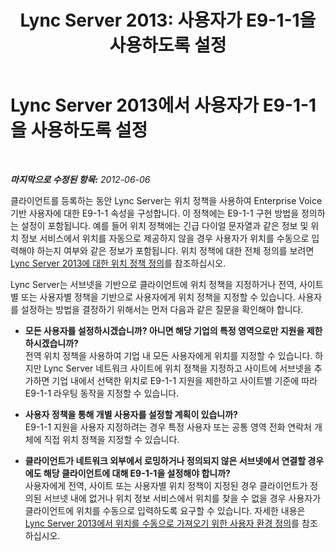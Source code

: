 ﻿---
title: 'Lync Server 2013: 사용자가 E9-1-1을 사용하도록 설정'
TOCTitle: 사용자가 E9-1-1을 사용하도록 설정
ms:assetid: 3cc64f5b-492e-4c47-9713-3c376f2aad02
ms:mtpsurl: https://technet.microsoft.com/ko-kr/library/Gg425892(v=OCS.15)
ms:contentKeyID: 49303373
ms.date: 08/10/2015
mtps_version: v=OCS.15
ms.translationtype: HT
---

# Lync Server 2013에서 사용자가 E9-1-1을 사용하도록 설정

 

_**마지막으로 수정된 항목:** 2012-06-06_

클라이언트를 등록하는 동안 Lync Server는 위치 정책을 사용하여 Enterprise Voice 기반 사용자에 대한 E9-1-1 속성을 구성합니다. 이 정책에는 E9-1-1 구현 방법을 정의하는 설정이 포함됩니다. 예를 들어 위치 정책에는 긴급 다이얼 문자열과 같은 정보 및 위치 정보 서비스에서 위치를 자동으로 제공하지 않을 경우 사용자가 위치를 수동으로 입력해야 하는지 여부와 같은 정보가 포함됩니다. 위치 정책에 대한 전체 정의를 보려면 [Lync Server 2013에 대한 위치 정책 정의](lync-server-2013-defining-the-location-policy.md)를 참조하십시오.

Lync Server는 서브넷을 기반으로 클라이언트에 위치 정책을 지정하거나 전역, 사이트별 또는 사용자별 정책을 기반으로 사용자에게 위치 정책을 지정할 수 있습니다. 사용자를 설정하는 방법을 결정하기 위해서는 먼저 다음과 같은 질문을 확인해야 합니다.

  - **모든 사용자를 설정하시겠습니까? 아니면 해당 기업의 특정 영역으로만 지원을 제한하시겠습니까?**  
    전역 위치 정책을 사용하여 기업 내 모든 사용자에게 위치를 지정할 수 있습니다. 하지만 Lync Server 네트워크 사이트에 위치 정책을 지정하고 사이트에 서브넷을 추가하면 기업 내에서 선택한 위치로 E9-1-1 지원을 제한하고 사이트별 기준에 따라 E9-1-1 라우팅 동작을 지정할 수 있습니다.

<!-- end list -->

  - **사용자 정책을 통해 개별 사용자를 설정할 계획이 있습니까?**  
    E9-1-1 지원을 사용자 지정하려는 경우 특정 사용자 또는 공통 영역 전화 연락처 개체에 직접 위치 정책을 지정할 수 있습니다.

<!-- end list -->

  - **클라이언트가 네트워크 외부에서 로밍하거나 정의되지 않은 서브넷에서 연결할 경우에도 해당 클라이언트에 대해 E9-1-1을 설정해야 합니까?**  
    사용자에게 전역, 사이트 또는 사용자별 위치 정책이 지정된 경우 클라이언트가 정의된 서브넷 내에 없거나 위치 정보 서비스에서 위치를 찾을 수 없을 경우 사용자가 클라이언트에 위치를 수동으로 입력하도록 요구할 수 있습니다. 자세한 내용은 [Lync Server 2013에서 위치를 수동으로 가져오기 위한 사용자 환경 정의](lync-server-2013-defining-the-user-experience-for-manually-acquiring-a-location.md)를 참조하십시오.

